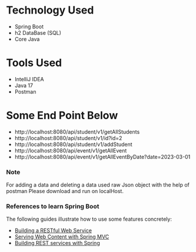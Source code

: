# Technology Used
* Spring Boot
* h2 DataBase (SQL)
* Core Java
# Tools Used
* IntelliJ IDEA
* Java 17
* Postman


# Some End Point Below
* http://localhost:8080/api/student/v1/getAllStudents
* http://localhost:8080/api/student/v1/id?id=2
* http://localhost:8080/api/student/v1/addStudent
* http://localhost:8080/api/event/v1/getAllEvent
* http://localhost:8080/api/event/v1/getAllEventByDate?date=2023-03-01

### Note
For adding a data and deleting a data used raw Json object with the help of postman
Please download and run on localHost.

### References to learn Spring Boot
The following guides illustrate how to use some features concretely:

* [Building a RESTful Web Service](https://spring.io/guides/gs/rest-service/)
* [Serving Web Content with Spring MVC](https://spring.io/guides/gs/serving-web-content/)
* [Building REST services with Spring](https://spring.io/guides/tutorials/rest/)

